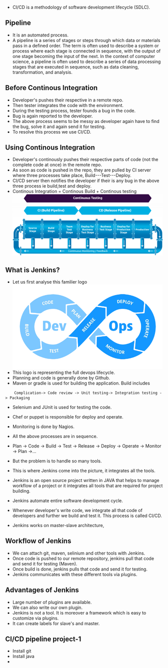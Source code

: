 - CI/CD is a methodology of software development lifecycle (SDLC).

## Pipeline
- It is an automated process.
- A pipeline is a series of stages or steps through which data or materials pass in a defined order. The term is often used to describe a system or process where each stage is connected in sequence, with the output of one stage becoming the input of the next. In the context of computer science, a pipeline is often used to describe a series of data processing stages that are executed in sequence, such as data cleaning, transformation, and analysis. 

## Before Continous Integration
- Developer's pushes their respective in a remote repo.
- Then tester integrates the code with the environment.
- During the testing process, tester founds a bug in the code.
- Bug is again reported to the developer.
- The above process seems to be messy as developer again have to find the bug, solve it and again send it for testing.
- To resolve this process we use CI/CD.

## Using Continous Integration
- Developer's continously pushes their respective parts of code (not the complete code at once) in the remote repo.
- As soon as code is pushed in the repo, they are pulled by CI server where three processes take place, Build---Test---Deploy.
- CI/CD server then notifies the developer if their is any bug in the above three process ie build,test and deploy.
- Continous Integration = Continous Build + Continous testing
![CI/CD Logo](./CI-CD.png)

## What is Jenkins?
- Let us first analyse this familier logo
![Devops Logo](./devops_log.webp)
- This logo is representing the full devops lifecycle. 
- Planning and code is generally done by Github.
- Maven or gradle is used for building the application.  Build includes
```
    Complication-> Code review -> Unit testing-> Integration testing -> Packaging

```
- Selenium and JUnit is used for testing the code.
- Chef or puppet is responsible for deploy and operate.
- Monitoring is done by Nagios.
- All the above processes are in sequence.
- Plan -> Code -> Build -> Test -> Release -> Deploy -> Operate -> Monitor -> Plan ->...
- But the problem is to handle so many tools.
- This is where Jenkins come into the picture, it integrates all the tools.

- Jenkins is an open source project written in JAVA that helps to manage workflow of a project or it integrates all tools that are required for project building.
- Jenkins automate entire software development cycle.
- Whenever developer's write code, we integrate all that code of developers and further we build and test it. This process is called CI/CD.
- Jenkins works on master-slave architecture,

## Workflow of Jenkins
- We can attach git, maven, selinium and other tools with Jenkins.
- Once code is pushed to our remote repository, jenkins pull that code and send it for testing (Maven).
- Once build is done, jenkins pulls that code and send it for testing.
- Jenkins communicates with these different tools via plugins.

## Advantages of Jenkins
- Large number of plugins are available.
- We can also write our own plugin.
- Jenkins is not a tool. It is moreover a framework which is easy to customize via plugins.
- It can create labels for slave's and master.

## CI/CD pipeline project-1
- Install git 
- Install java
- 





